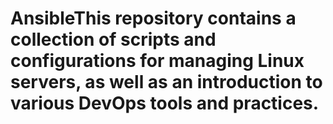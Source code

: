 # AnsibleThis repository contains a collection of scripts and configurations for managing Linux servers, as well as an introduction to various DevOps tools and practices.
